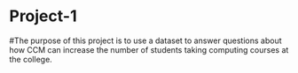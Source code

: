 # Project-1

#The purpose of this project is to use a dataset to answer questions about how CCM can increase the number of students taking computing courses at the college.
